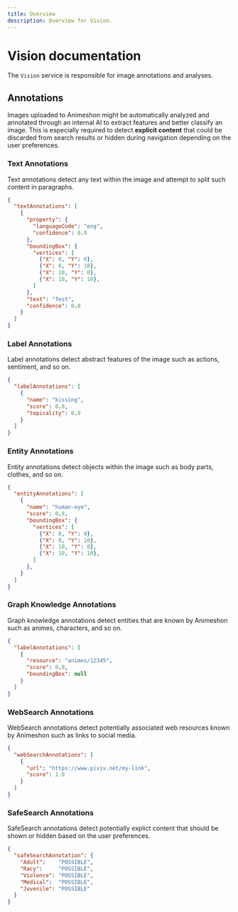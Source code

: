 ```yaml
---
title: Overview
description: Overview for Vision.
---
```


# Vision documentation

The `Vision` service is responsible for image annotations and analyses.

## Annotations

Images uploaded to Animeshon might be automatically analyzed and annotated through an internal AI to extract features and better classify an image. This is especially required to detect **explicit content** that could be discarded from search results or hidden during navigation depending on the user preferences.

### Text Annotations

Text annotations detect any text within the image and attempt to split such content in paragraphs.

```json
{
  "textAnnotations": [
    {
      "property": {
        "languageCode": "eng",
        "confidence": 0.9
      },
      "boundingBox": {
        "vertices": [
          {"X": 0, "Y": 0},
          {"X": 0, "Y": 10},
          {"X": 10, "Y": 0},
          {"X": 10, "Y": 10},
        ]
      },
      "text": "Test",
      "confidence": 0.8
    }
  ]
}
```

### Label Annotations

Label annotations detect abstract features of the image such as actions, sentiment, and so on.

```json
{
  "labelAnnotations": [
    {
      "name": "kissing",
      "score": 0.8,
      "topicality": 0.9
    }
  ]
}
```

### Entity Annotations

Entity annotations detect objects within the image such as body parts, clothes, and so on.

```json
{
  "entityAnnotations": [
    {
      "name": "human-eye",
      "score": 0.8,
      "boundingBox": {
        "vertices": [
          {"X": 0, "Y": 0},
          {"X": 0, "Y": 10},
          {"X": 10, "Y": 0},
          {"X": 10, "Y": 10},
        ]
      },
    }
  ]
}
```

### Graph Knowledge Annotations

Graph knowledge annotations detect entities that are known by Animeshon such as animes, characters, and so on.

```json
{
  "labelAnnotations": [
    {
      "resource": "animes/12345",
      "score": 0.8,
      "boundingBox": null
    }
  ]
}
```

### WebSearch Annotations

WebSearch annotations detect potentially associated web resources known by Animeshon such as links to social media.

```json
{
  "webSearchAnnotations": [
    {
      "url": "https://www.pixiv.net/my-link",
      "score": 1.0
    }
  ]
}
```

### SafeSearch Annotations

SafeSearch annotations detect potentially explict content that should be shown or hidden based on the user preferences.

```json
{
  "safeSearchAnnotation": {
    "Adult":    "POSSIBLE",
    "Racy":     "POSSIBLE",
    "Violence": "POSSIBLE",
    "Medical":  "POSSIBLE",
    "Juvenile": "POSSIBLE"
  }
}
```
